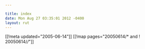 ```yaml
---

title: index
date: Mon Aug 27 03:35:01 2012 -0400
layout: rut
---
```


[[!meta updated="2005-06-14"]]
[[!map pages="20050614/* and ! 20050614/*/*"]]
